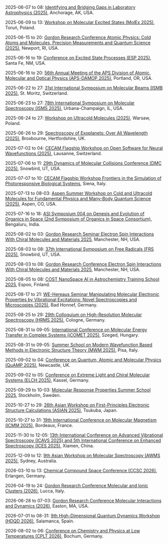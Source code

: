 2025-06-07 to 08: [Identifying and Bridging Gaps in Laboratory Astrophysics (2025)](https://labastro-workshop.github.io/ "This workshop focuses on laboratory astrophysics, covering molecular spectroscopy, reaction kinetics, and plasma interactions. Topics include interstellar chemistry, stellar atmospheres, and experimental simulations, emphasizing bridging laboratory data with astrophysical models for cosmic phenomena."), Anchorage, AK, USA.

2025-06-09 to 13: [Workshop on Molecular Excited States (MolEx 2025)](https://molex.umk.pl "MolEx 2025 focuses on molecular excited states, covering photophysics, quantum chemistry, and time-dependent simulations. Topics include excited-state dynamics, photochemical reactions, and applications in optoelectronics and biology, emphasizing computational and experimental studies."), Toruń, Poland.

2025-06-15 to 20: [Gordon Research Conference Atomic Physics: Cold Atoms and Molecules, Precision Measurements and Quantum Science (2025)](https://grc.org/atomic-physics-conference/2025/ "This conference explores atomic physics, focusing on cold atoms, ultracold molecules, and quantum precision measurements. Topics include quantum gases, atomic clocks, and quantum simulation, with applications in quantum computing and fundamental physics, emphasizing experimental quantum science."), Newport, RI, USA.

2025-06-16 to 19: [Conference on Excited State Processes (ESP 2025)](https://web.cvent.com/event/2d34d179-9bf3-4c99-a8a5-69e3bbb4532f/ "ESP 2025 focuses on excited state processes, covering photophysics, charge transfer, and quantum dynamics. Topics include time-resolved spectroscopy, excitonic materials, and applications in photovoltaics and photocatalysis, emphasizing experimental and computational studies of molecular excited states."), Santa Fe, NM, USA.

2025-06-16 to 20: [56th Annual Meeting of the APS Division of Atomic, Molecular and Optical Physics (APS-DAMOP 2025)](https://aps.org/events/2025/atomic-molecular-optical-physics "APS-DAMOP 2025 focuses on atomic, molecular, and optical physics, covering quantum optics, ultracold gases, and precision spectroscopy. Topics include quantum information, molecular dynamics, and applications in quantum technologies, emphasizing experimental and theoretical advancements."), Portland, OR, USA.

2025-06-22 to 27: [31st International Symposium on Molecular Beams (ISMB 2025)](https://ismb25.epfl.ch "ISMB 2025 focuses on molecular beams, covering molecular scattering, spectroscopy, and reaction dynamics. Topics include cold molecule formation, quantum state control, and applications in chemical physics and quantum science, emphasizing experimental molecular beam techniques."), St. Moritz, Switzerland.

2025-06-23 to 27: [78th International Symposium on Molecular Spectroscopy (ISMS 2025)](https://isms.illinois.edu "ISMS 2025 focuses on molecular spectroscopy, covering rotational, vibrational, and electronic spectroscopy. Topics include molecular structure, astrophysical molecules, and applications in chemical physics and atmospheric science, emphasizing experimental and computational spectroscopic techniques."), Urbana-Champaign, IL, USA.

2025-06-24 to 27: [Workshop on Ultracold Molecules (2025)](https://ultracold-molecules-2025.pl "This workshop focuses on ultracold molecules, covering quantum chemistry, molecular cooling, and quantum simulation. Topics include ultracold collisions, molecular quantum gases, and applications in quantum information, emphasizing experimental and theoretical ultracold molecular physics."), Warsaw, Poland.

2025-06-26 to 29: [Spectroscopy of Exoplanets: Over All Wavelength (2025)](https://exomol.com/activities/conference-spectroscopy-of-exoplanets-over-all-wavelength/ "This conference focuses on exoplanet spectroscopy, covering molecular absorption, emission spectra, and atmospheric modeling. Topics include high-resolution spectroscopy, radiative transfer, and applications in exoplanet characterization, emphasizing spectroscopic techniques across all wavelengths."), Broxbourne, Hertfordshire, UK.

2025-07-02 to 04: [CECAM Flagship Workshop on Open Software for Neural Wavefunctions (2025)](https://www.cecam.org/workshop-details/open-software-for-neural-wavefunctions-1384 "Focuses on open-source software for neural wavefunction methods in quantum chemistry. Topics include machine learning for quantum systems, molecular simulations, and computational quantum mechanics."), Lausanne, Switzerland.

2025-07-06 to 11: [29th Dynamics of Molecular Collisions Conference (DMC 2025)](https://blog.umd.edu/29th-dmc/ "DMC 2025 explores molecular collisions, covering reaction dynamics, scattering processes, and quantum chemistry. Topics include cold molecule interactions, photochemical reactions, and applications in atmospheric and astrophysical chemistry, emphasizing experimental and computational studies of molecular dynamics."), Snowbird, UT, USA.

2025-07-07 to 10: [CECAM Flagship Workshop Frontiers in the Simulation of Photoresponsive Biological Systems](https://www.cecam.org/workshop-details/frontiers-in-simulation-of-photoresponsive-biological-systems-1427 "Covers computational simulation of photoresponsive biological systems. Topics include molecular dynamics, quantum chemistry, and photochemical reaction modeling for biological and biomolecular applications."), Siena, Italy.

2025-07-13 to 08-03: [Aspen Summer Workshop on Cold and Ultracold Molecules for Fundamental Physics and Many-Body Quantum Science (2025)](https://aspenphys.org/summer-workshops/#event5562 "This workshop explores cold and ultracold molecules, covering quantum chemistry, molecular cooling, and many-body quantum systems. Topics include precision measurements, quantum simulation, and applications in fundamental physics, emphasizing experimental and theoretical ultracold molecular research."), Aspen, CO, USA.

2025-07-16 to 18: [ASI Symposium 004 on Genesis and Evolution of Organics in Space (2nd Symposium of Organics in Space Consortium)](https://organicsinspace.in/ "Focuses on organic molecules in astrophysical environments. Topics include computational astrochemistry, molecular formation, and applications in understanding cosmic evolution and planetary science."), Bengaluru, India.

2025-08-02 to 03: [Gordon Research Seminar Electron Spin Interactions With Chiral Molecules and Materials 2025](https://www.grc.org/electron-spin-interactions-with-chiral-molecules-and-materials-grs-conference/2025/), Manchester, NH, USA.

2025-08-03 to 08: [37th International Symposium on Free Radicals (FRS 2025)](https://thefrs.org "FRS 2025 focuses on free radical chemistry, covering radical reactions, spectroscopy, and kinetics. Topics include atmospheric chemistry, combustion, and applications in biology and materials, emphasizing experimental and computational studies of free radical dynamics."), Snowbird, UT, USA.

2025-08-03 to 08: [Gordon Research Conference Electron Spin Interactions With Chiral Molecules and Materials 2025](https://www.grc.org/electron-spin-interactions-with-chiral-molecules-and-materials-conference/2025/), Manchester, NH, USA.

2025-08-05 to 08: [COST NanoSpace AI in Astrochemistry Training School 2025](https://ocamm.fi/event/cost-nanospace-ai-in-astrochemistry-training-school-2025 "This training school focuses on AI in astrochemistry, covering machine learning for molecular spectroscopy, reaction networks, and interstellar chemistry. Topics include applications in exoplanet atmospheres and star formation, emphasizing AI-driven computational astrochemistry research."), Espoo, Finland.

2025-08-17 to 21: [WE-Hereaus Seminar Manipulating Molecular Electronic Properties by Vibrational Excitations: Novel Spectroscopies and Microscopies (2025)](https://we-heraeus-stiftung.de/veranstaltungen/manipulating-molecular-electronic-properties-by-vibrational-excitations-novel-spectroscopies-and-microscopies/main/ "This seminar explores vibrational excitations in molecular electronics, covering advanced spectroscopies and microscopies. Topics include vibronic coupling, single-molecule imaging, and applications in nanotechnology and quantum chemistry, emphasizing experimental and theoretical approaches to manipulate molecular electronic properties."), Bad Honnef, Germany.

2025-08-25 to 29: [29th Colloquium on High-Resolution Molecular Spectroscopy (HRMS 2025)](https://hrms2025.astro.uni-koeln.de/ "HRMS 2025 focuses on high-resolution molecular spectroscopy, covering vibrational and rotational spectra, and quantum chemistry. Topics include applications in astrophysics, atmospheric chemistry, and molecular dynamics, emphasizing precise spectroscopic techniques for molecular structure analysis."), Cologne, Germany.

2025-08-31 to 09-05: [International Conference on Molecular Energy Transfer in Complex Systems (iCOMET 2025)](https://www2.sci.u-szeged.hu/icomet2025/home "iCOMET 2025 focuses on molecular energy transfer, covering vibrational energy redistribution, photochemical dynamics, and quantum effects. Topics include applications in biophysics, atmospheric chemistry, and materials science, emphasizing experimental and computational studies of molecular interactions."), Szeged, Hungary.

2025-08-31 to 09-05: [Summer School on Modern Wavefunction Based Methods in Electronic Structure Theory (MWM 2025)](https://mwm.dcci.unipi.it/ "MWM 2025 focuses on wavefunction-based methods, covering coupled-cluster theory, configuration interaction, and quantum Monte Carlo. Topics include applications in quantum chemistry, materials science, and molecular dynamics, emphasizing computational techniques for accurate electronic structure calculations."), Pisa, Italy.

2025-09-02 to 04: [Conference on Quantum, Atomic and Molecular Physics (QuAMP 2025)](https://iop.eventsair.com/quamp2025/ "QuAMP 2025 explores quantum, atomic, and molecular physics, covering quantum dynamics, spectroscopy, and cold atoms. Topics include applications in quantum technologies, chemical physics, and astrophysics, emphasizing experimental and theoretical advances in atomic and molecular systems."), Newcastle, UK.

2025-09-02 to 05: [Conference on Extreme Light and Chiral Molecular Systems (ELCH 2025)](https://atom.uni-frankfurt.de/elch2025/ "ELCH 2025 focuses on extreme light and chiral molecular systems, covering ultrafast laser interactions, chirality, and molecular dynamics. Topics include applications in stereochemistry, quantum control, and photonics, emphasizing experimental and theoretical studies of light-molecule interactions."), Kassel, Germany.

2025-09-29 to 10-03: [Molecular Response Properties Summer School 2025](https://indico.fysik.su.se/event/9113/ "This summer school explores molecular response properties, covering linear and nonlinear spectroscopy, polarizability, and quantum chemistry. Topics include applications in photochemistry, materials science, and biophysics, emphasizing computational and theoretical methods for studying molecular interactions with electromagnetic fields."), Stockholm, Sweden.

2025-10-27 to 29: [26th Asian Workshop on First-Principles Electronic Structure Calculations (ASIAN 2025)](https://www.nims.go.jp/event/asian26/ "ASIAN 2025 focuses on first-principles calculations, covering density functional theory, electronic structure, and molecular dynamics. Topics include applications in materials science, nanotechnology, and chemical physics, emphasizing computational methods for accurate electronic and molecular property predictions."), Tsukuba, Japan.

2025-10-27 to 31: [19th International Conference on Molecular Magnetism (ICMM 2025)](https://icmm2025.sciencesconf.org "ICMM 2025 explores molecular magnetism, covering spin dynamics, single-molecule magnets, and quantum spin systems. Topics include applications in spintronics, quantum computing, and magnetic materials, emphasizing experimental and computational studies of molecular magnetic properties and behaviors."), Bordeaux, France.

2025-11-30 to 12-05: [13th International Conference on Advanced Vibrational Spectroscopy (ICAVS 2025) and 5th International Conference on Enhanced Spectroscopy (ICES 2025)](https://icavs.xmu.edu.cn "ICAVS and ICES 2025 focus on vibrational spectroscopy, covering Raman, infrared, and enhanced spectroscopic techniques. Topics include applications in materials science, biophysics, and environmental chemistry, emphasizing experimental and computational advances in molecular structure and dynamics analysis."), Xiamen, China.

2025-12-09 to 12: [9th Asian Workshop on Molecular Spectroscopy (AWMS 2025)](https://awms-meeting.org/2025/ "AWMS 2025 explores molecular spectroscopy, covering vibrational, rotational, and electronic spectra. Topics include applications in atmospheric chemistry, astrophysics, and materials science, emphasizing experimental and computational techniques for high-resolution molecular structure and dynamics analysis."), Sydney, Australia.

2026-03-10 to 13: [Chemical Compound Space Conference (CCSC 2026)](https://ccsc2026.github.io "CCSC 2026 explores chemical compound space, covering molecular design, cheminformatics, and quantum chemistry. Topics include applications in drug discovery, materials science, and catalysis, emphasizing computational methods for navigating and optimizing large chemical compound spaces."), Erlangen, Germany.

2026-04-19 to 24: [Gordon Research Conference Molecular and Ionic Clusters (2026)](https://grc.org/molecular-and-ionic-clusters-conference/2026/ "This conference explores molecular and ionic clusters, covering cluster dynamics, quantum chemistry, and spectroscopy. Topics include applications in atmospheric chemistry, nanotechnology, and catalysis, emphasizing experimental and computational studies of cluster structures and interactions."), Lucca, Italy.

2026-06-28 to 07-03: [Gordon Research Conference Molecular Interactions and Dynamics (2026)](https://grc.org/molecular-interactions-and-dynamics-conference/2026/ "This conference explores molecular interactions and dynamics, covering quantum chemistry, molecular dynamics, and spectroscopy. Topics include applications in chemical reactions, biophysics, and materials science, emphasizing computational and experimental studies of molecular behavior and interactions."), Easton, MA, USA.

2026-07-01 to 08-31: [9th High-Dimensional Quantum Dynamics Workshop (HDQD 2026)](https://hdqd2026.wordpress.com "HDQD 2026 explores high-dimensional quantum dynamics, covering quantum simulations, wavepacket dynamics, and quantum control. Topics include applications in photochemistry, quantum computing, and molecular physics, emphasizing computational methods for modeling complex quantum systems."), Salamanca, Spain.

2026-08-02 to 06: [Conference on Chemistry and Physics at Low Temperatures (CPLT 2026)](https://www.mertenlab.de/cplt2026/ "Focuses on chemistry and physics at low temperatures. Topics include quantum molecular dynamics, cryogenic experiments, and computational modeling for quantum systems."), Bochum, Germany.

